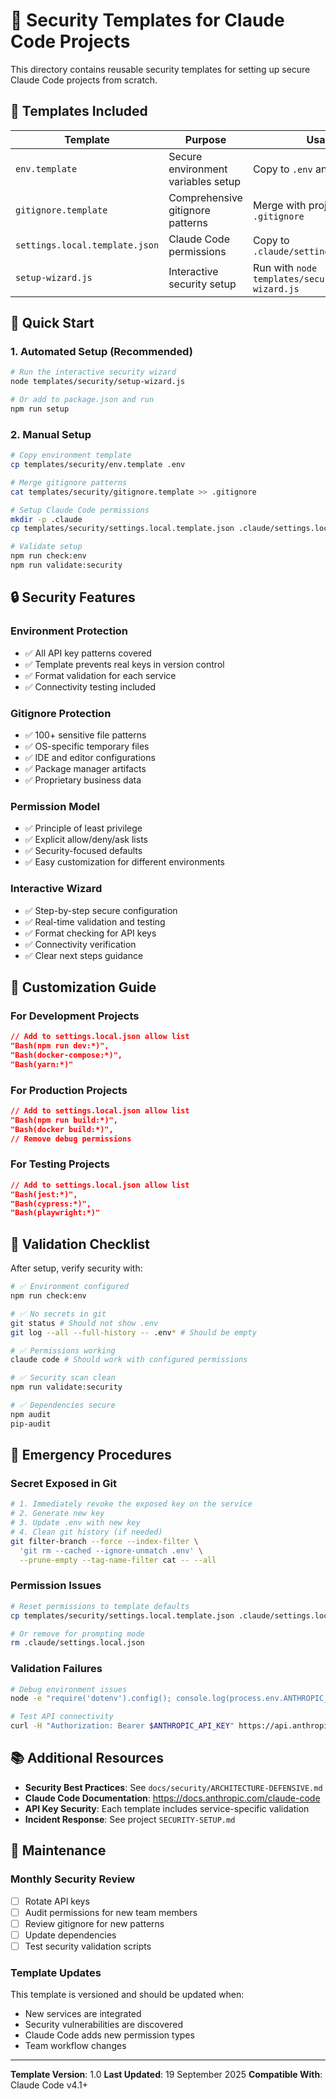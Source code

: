 # 🔐 Security Templates for Claude Code Projects

This directory contains reusable security templates for setting up secure Claude Code projects from scratch.

## 📁 Templates Included

| Template | Purpose | Usage |
|----------|---------|-------|
| `env.template` | Secure environment variables setup | Copy to `.env` and customize |
| `gitignore.template` | Comprehensive gitignore patterns | Merge with project `.gitignore` |
| `settings.local.template.json` | Claude Code permissions | Copy to `.claude/settings.local.json` |
| `setup-wizard.js` | Interactive security setup | Run with `node templates/security/setup-wizard.js` |

## 🚀 Quick Start

### 1. **Automated Setup (Recommended)**
```bash
# Run the interactive security wizard
node templates/security/setup-wizard.js

# Or add to package.json and run
npm run setup
```

### 2. **Manual Setup**
```bash
# Copy environment template
cp templates/security/env.template .env

# Merge gitignore patterns
cat templates/security/gitignore.template >> .gitignore

# Setup Claude Code permissions
mkdir -p .claude
cp templates/security/settings.local.template.json .claude/settings.local.json

# Validate setup
npm run check:env
npm run validate:security
```

## 🔒 Security Features

### **Environment Protection**
- ✅ All API key patterns covered
- ✅ Template prevents real keys in version control
- ✅ Format validation for each service
- ✅ Connectivity testing included

### **Gitignore Protection**
- ✅ 100+ sensitive file patterns
- ✅ OS-specific temporary files
- ✅ IDE and editor configurations
- ✅ Package manager artifacts
- ✅ Proprietary business data

### **Permission Model**
- ✅ Principle of least privilege
- ✅ Explicit allow/deny/ask lists
- ✅ Security-focused defaults
- ✅ Easy customization for different environments

### **Interactive Wizard**
- ✅ Step-by-step secure configuration
- ✅ Real-time validation and testing
- ✅ Format checking for API keys
- ✅ Connectivity verification
- ✅ Clear next steps guidance

## 🎯 Customization Guide

### **For Development Projects**
```json
// Add to settings.local.json allow list
"Bash(npm run dev:*)",
"Bash(docker-compose:*)",
"Bash(yarn:*)"
```

### **For Production Projects**
```json
// Add to settings.local.json allow list
"Bash(npm run build:*)",
"Bash(docker build:*)",
// Remove debug permissions
```

### **For Testing Projects**
```json
// Add to settings.local.json allow list
"Bash(jest:*)",
"Bash(cypress:*)",
"Bash(playwright:*)"
```

## 🧪 Validation Checklist

After setup, verify security with:

```bash
# ✅ Environment configured
npm run check:env

# ✅ No secrets in git
git status # Should not show .env
git log --all --full-history -- .env* # Should be empty

# ✅ Permissions working
claude code # Should work with configured permissions

# ✅ Security scan clean
npm run validate:security

# ✅ Dependencies secure
npm audit
pip-audit
```

## 🚨 Emergency Procedures

### **Secret Exposed in Git**
```bash
# 1. Immediately revoke the exposed key on the service
# 2. Generate new key
# 3. Update .env with new key
# 4. Clean git history (if needed)
git filter-branch --force --index-filter \
  'git rm --cached --ignore-unmatch .env' \
  --prune-empty --tag-name-filter cat -- --all
```

### **Permission Issues**
```bash
# Reset permissions to template defaults
cp templates/security/settings.local.template.json .claude/settings.local.json

# Or remove for prompting mode
rm .claude/settings.local.json
```

### **Validation Failures**
```bash
# Debug environment issues
node -e "require('dotenv').config(); console.log(process.env.ANTHROPIC_API_KEY ? 'Key loaded' : 'Key missing');"

# Test API connectivity
curl -H "Authorization: Bearer $ANTHROPIC_API_KEY" https://api.anthropic.com/v1/messages
```

## 📚 Additional Resources

- **Security Best Practices**: See `docs/security/ARCHITECTURE-DEFENSIVE.md`
- **Claude Code Documentation**: https://docs.anthropic.com/claude-code
- **API Key Security**: Each template includes service-specific validation
- **Incident Response**: See project `SECURITY-SETUP.md`

## 🔄 Maintenance

### **Monthly Security Review**
- [ ] Rotate API keys
- [ ] Audit permissions for new team members
- [ ] Review gitignore for new patterns
- [ ] Update dependencies
- [ ] Test security validation scripts

### **Template Updates**
This template is versioned and should be updated when:
- New services are integrated
- Security vulnerabilities are discovered
- Claude Code adds new permission types
- Team workflow changes

---

**Template Version**: 1.0
**Last Updated**: 19 September 2025
**Compatible With**: Claude Code v4.1+